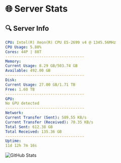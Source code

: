 # 🌐 Server Stats
## 🔍 Server Info
```yaml
CPU: Intel(R) Xeon(R) CPU E5-2699 v4 @ 1345.56MHz
CPU Usage: 5.80%
Cores: 44P | 88T
-----------------------------------
Memory:
Current Usage: 8.29 GB/503.74 GB
Available: 492.00 GB
-----------------------------------
Disk:
Current Usage: 27.00 GB/1.71 TB
Free: 1.60 TB
-----------------------------------
GPU:
No GPU detected
-----------------------------------
Network:
Current Transfer (Sent): 589.55 KB/s
Current Transfer (Received): 70.35 KB/s
Total Sent: 612.38 GB
Total Received: 135.36 GB
-----------------------------------
Uptime:
11d 12h 7m 16s
```
![GitHub Stats](https://img.shields.io/badge/Updated-2025-05-01_05:16:04-blue)